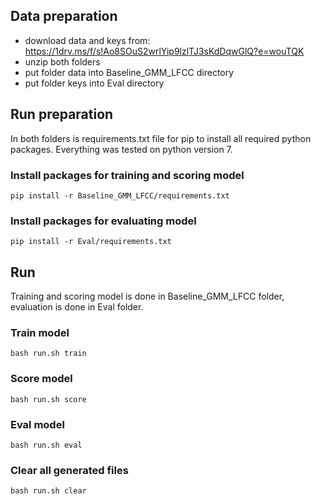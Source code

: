 ## Data preparation
- download data and keys from: https://1drv.ms/f/s!Ao8SOuS2wrlYip9lzlTJ3sKdDqwGlQ?e=wouTQK
- unzip both folders
- put folder data into Baseline_GMM_LFCC directory
- put folder keys into Eval directory

## Run preparation
In both folders is requirements.txt file for pip to install all required python packages. Everything was tested on python version 7.

### Install packages for training and scoring model
`pip install -r Baseline_GMM_LFCC/requirements.txt`

### Install packages for evaluating model
`pip install -r Eval/requirements.txt`

## Run
Training and scoring model is done in Baseline_GMM_LFCC folder, evaluation is done in Eval folder.

### Train model
`bash run.sh train`

### Score model
`bash run.sh score`

### Eval model
`bash run.sh eval`

### Clear all generated files
`bash run.sh clear`
